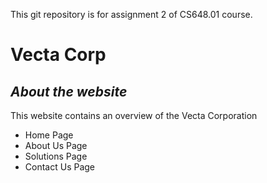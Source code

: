 This git repository is for assignment 2 of CS648.01 course.

# Vecta Corp
## _About the website_

This website contains an overview of the Vecta Corporation
- Home Page
- About Us Page
- Solutions Page
- Contact Us Page